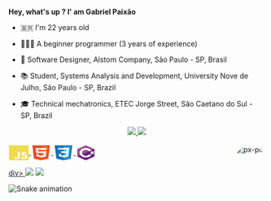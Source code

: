 **Hey, what's up ? I' am Gabriel Paixão**

- 🇧🇷   I'm 22 years old          

- 👨🏻‍💻  A beginner programmer (3 years of experience)

- 💼  Software Designer, Alstom Company, São Paulo - SP, Brasil

- 📚  Student, Systems Analysis and Development, University Nove de Julho, São Paulo - SP, Brazil 

- 🎓 Technical mechatronics, ETEC Jorge Street, São Caetano do Sul - SP, Brazil

<div align="center">
  <a href="https://github.com/Paxxao">
  <img height="180em" src="https://github-readme-stats.vercel.app/api?username=Paxxao&show_icons=true&theme=dracula&include_all_commits=true&count_private=true"/>
  <img height="180em" src="https://github-readme-stats.vercel.app/api/top-langs/?username=Paxxao&layout=compact&langs_count=7&theme=dracula"/>
</div>
  
  <div style="display: inline_block"><br>
  <img align="center" alt="px-Js" height="30" width="40" src="https://raw.githubusercontent.com/devicons/devicon/master/icons/javascript/javascript-plain.svg">
  <img align="center" alt="px-HTML" height="30" width="40" src="https://raw.githubusercontent.com/devicons/devicon/master/icons/html5/html5-original.svg">
  <img align="center" alt="px-CSS" height="30" width="40" src="https://raw.githubusercontent.com/devicons/devicon/master/icons/css3/css3-original.svg">
  <img align="center" alt="px-Csharp" height="30" width="40" src="https://raw.githubusercontent.com/devicons/devicon/master/icons/csharp/csharp-original.svg">
  <img align="right" alt="px-pic" height="150" style="border-radius:50px;" src="file:///C:/Users/Paxxao/Pictures/px.jpg">
</div>

div> 
  <a href="https://instagram.com/Paxxao_" target="_blank"><img src="https://img.shields.io/badge/-Instagram-%23E4405F?style=for-the-badge&logo=instagram&logoColor=white" target="_blank"></a>
  <a href="https://www.linkedin.com/in/gabriel-paix%C3%A3o-rodrigues-da-silva-926b53248/" target="_blank"><img src="https://img.shields.io/badge/-LinkedIn-%230077B5?style=for-the-badge&logo=linkedin&logoColor=white" target="_blank"></a> 
 
  ![Snake animation](https://github.com/Paxxao/Paxxao/blob/output/github-contribution-grid-snake.svg)
 
</div>
  

<!---
Paxxao/Paxxao is a ✨ special ✨ repository because its `README.md` (this file) appears on your GitHub profile.
You can click the Preview link to take a look at your changes.
--->
